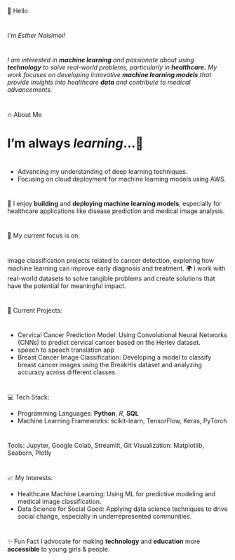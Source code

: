 👋 Hello
#
I'm 
  *Esther Naisimoi!*
# 
*I am  interested in **machine learning** and passionate about using **technology** to solve real-world problems, particularly in **healthcare.** My work focuses on developing innovative **machine learning models** that provide *insights* into healthcare **data** and contribute to medical advancements.*
#
🔥 About Me
  #  I’m always *learning*...🌱
#
- Advancing my understanding of deep learning techniques.
- Focusing on cloud deployment for machine learning models using AWS.
#
🌟 I enjoy **building** and **deploying machine learning models**, especially for healthcare applications like disease prediction and medical image analysis.
# 
🧠 My current focus is on:
# 
image classification projects related to cancer detection, exploring how machine learning can improve early diagnosis and treatment.
🌍 I work with real-world datasets to solve tangible problems and create solutions that have the potential for meaningful impact.
#
🚀 Current Projects:
#
- Cervical Cancer Prediction Model: Using Convolutional Neural Networks (CNNs) to predict cervical cancer based on the Herlev dataset.
- speech to speech translation app
- Breast Cancer Image Classification: Developing a model to classify breast cancer images using the BreakHis dataset and analyzing accuracy across different classes.
#
💻 Tech Stack:
- Programming Languages: **Python**, *R*, **SQL**
- Machine Learning Frameworks: scikit-learn, TensorFlow, Keras, PyTorch
#
Tools: Jupyter, Google Colab, Streamlit, Git
Visualization: Matplotlib, Seaborn, Plotly
#
📈 My Interests:
- Healthcare Machine Learning: Using ML for predictive modeling and medical image classification.
- Data Science for Social Good: Applying data science techniques to drive social change, especially in underrepresented communities.
#
  ✨ Fun Fact
I advocate for making **technology** and **education** more **accessible** to young girls & people.

